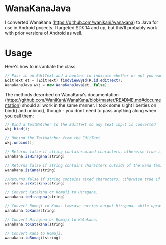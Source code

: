WanaKanaJava
============

I converted WanaKana (https://github.com/wanikani/wanakana) to Java for use in Android projects. I targeted SDK 14 and up, but this'll probably work with prior versions of Android as well.

Usage
============
Here's how to instantiate the class:
```java
// Pass in an EditText and a boolean to indicate whether or not you want to use obsolete kana such as ゐ and ゑ
EditText et = (EditText) findViewById(R.id.editText);
WanaKanaJava wkj = new WanaKanaJava(et, false);
```

The methods described on WanaKana's documentation (https://github.com/WaniKani/WanaKana/blob/master/README.md#documentation) should all work in the same manner. I took some slight liberties on bind() and unbind(), though -  you don't need to pass anything along when you call them:
```java
// Bind a TextWatcher to the EditText so any text input is converted
wkj.bind();

// Unbind the TextWatcher from the EditText
wkj.unbind();

// Returns false if string contains mixed characters, otherwise true if Hiragana.
wanakana.isHiragana(string)

// Returns false if string contains characters outside of the kana family, otherwise true if Hiragana and/or Katakana.
wanakana.isKana(string)

//Returns false if string contains mixed characters, otherwise true if Katakana.
wanakana.isKatakana(string)

// Convert Katakana or Romaji to Hiragana.
wanakana.toHiragana(string)

// Convert Romaji to Kana. Lowcase entries output Hiragana, while upcase entries output Katakana.
wanakana.toKana(string)

// Convert Hiragana or Romaji to Katakana.
wanakana.toKatakana(string)

// Convert Kana to Romaji.
wanakana.toRomaji(string)
```
